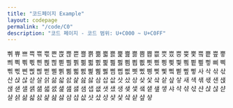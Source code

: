 ```yaml
---
title: "코드페이지 Example"
layout: codepage
permalink: "/code/C0"
description: "코드 페이지 - 코드 범위: U+C000 ~ U+C0FF"
---
```


<span class="code tofu"></span>
<span class="code tofu"></span>
<span class="code tofu"></span>
<span class="code tofu"></span>
<span class="code tofu"></span>
<span class="code tofu"></span>
<span class="code tofu"></span>
<span class="code tofu"></span>
<span class="code tofu"></span>
<span class="code tofu"></span>
<span class="code tofu"></span>
<span class="code tofu"></span>
<span class="code tofu"></span>
<span class="code tofu"></span>
<span class="code tofu"></span>
<span class="code tofu"></span>
<span class="code tofu"></span>
<span class="code tofu"></span>
<span class="code tofu"></span>
<span class="code tofu"></span>
<span class="code tofu"></span>
<span class="code tofu"></span>
<span class="code tofu"></span>
<span class="code tofu"></span>
<span class="code tofu"></span>
<span class="code tofu"></span>
<span class="code tofu"></span>
<span class="code tofu"></span>
<span class="code tofu"></span>
<span class="code tofu"></span>
<span class="code tofu"></span>
<span class="code tofu"></span>
<span class="character">쀠</span>
<span class="code tofu"></span>
<span class="code tofu"></span>
<span class="code tofu"></span>
<span class="code tofu"></span>
<span class="code tofu"></span>
<span class="code tofu"></span>
<span class="code tofu"></span>
<span class="code tofu"></span>
<span class="code tofu"></span>
<span class="code tofu"></span>
<span class="code tofu"></span>
<span class="code tofu"></span>
<span class="code tofu"></span>
<span class="code tofu"></span>
<span class="code tofu"></span>
<span class="code tofu"></span>
<span class="code tofu"></span>
<span class="code tofu"></span>
<span class="code tofu"></span>
<span class="code tofu"></span>
<span class="code tofu"></span>
<span class="code tofu"></span>
<span class="code tofu"></span>
<span class="code tofu"></span>
<span class="code tofu"></span>
<span class="code tofu"></span>
<span class="code tofu"></span>
<span class="character">쀼</span>
<span class="code tofu"></span>
<span class="code tofu"></span>
<span class="code tofu"></span>
<span class="code tofu"></span>
<span class="code tofu"></span>
<span class="code tofu"></span>
<span class="code tofu"></span>
<span class="code tofu"></span>
<span class="code tofu"></span>
<span class="code tofu"></span>
<span class="code tofu"></span>
<span class="code tofu"></span>
<span class="code tofu"></span>
<span class="code tofu"></span>
<span class="code tofu"></span>
<span class="code tofu"></span>
<span class="code tofu"></span>
<span class="code tofu"></span>
<span class="code tofu"></span>
<span class="code tofu"></span>
<span class="code tofu"></span>
<span class="code tofu"></span>
<span class="code tofu"></span>
<span class="code tofu"></span>
<span class="code tofu"></span>
<span class="code tofu"></span>
<span class="code tofu"></span>
<span class="character">쁘</span>
<span class="character">쁙</span>
<span class="character">쁚</span>
<span class="character">쁛</span>
<span class="character">쁜</span>
<span class="character">쁝</span>
<span class="character">쁞</span>
<span class="character">쁟</span>
<span class="character">쁠</span>
<span class="character">쁡</span>
<span class="character">쁢</span>
<span class="character">쁣</span>
<span class="character">쁤</span>
<span class="character">쁥</span>
<span class="character">쁦</span>
<span class="character">쁧</span>
<span class="character">쁨</span>
<span class="character">쁩</span>
<span class="character">쁪</span>
<span class="character">쁫</span>
<span class="character">쁬</span>
<span class="character">쁭</span>
<span class="character">쁮</span>
<span class="character">쁯</span>
<span class="character">쁰</span>
<span class="character">쁱</span>
<span class="character">쁲</span>
<span class="character">쁳</span>
<span class="character">쁴</span>
<span class="character">쁵</span>
<span class="character">쁶</span>
<span class="character">쁷</span>
<span class="character">쁸</span>
<span class="character">쁹</span>
<span class="character">쁺</span>
<span class="character">쁻</span>
<span class="character">쁼</span>
<span class="character">쁽</span>
<span class="character">쁾</span>
<span class="character">쁿</span>
<span class="character">삀</span>
<span class="character">삁</span>
<span class="character">삂</span>
<span class="character">삃</span>
<span class="character">삄</span>
<span class="character">삅</span>
<span class="character">삆</span>
<span class="character">삇</span>
<span class="character">삈</span>
<span class="character">삉</span>
<span class="character">삊</span>
<span class="character">삋</span>
<span class="character">삌</span>
<span class="character">삍</span>
<span class="character">삎</span>
<span class="character">삏</span>
<span class="character">삐</span>
<span class="character">삑</span>
<span class="character">삒</span>
<span class="character">삓</span>
<span class="character">삔</span>
<span class="character">삕</span>
<span class="character">삖</span>
<span class="character">삗</span>
<span class="character">삘</span>
<span class="character">삙</span>
<span class="character">삚</span>
<span class="character">삛</span>
<span class="character">삜</span>
<span class="character">삝</span>
<span class="character">삞</span>
<span class="character">삟</span>
<span class="character">삠</span>
<span class="character">삡</span>
<span class="character">삢</span>
<span class="character">삣</span>
<span class="character">삤</span>
<span class="character">삥</span>
<span class="character">삦</span>
<span class="character">삧</span>
<span class="character">삨</span>
<span class="character">삩</span>
<span class="character">삪</span>
<span class="character">삫</span>
<span class="character">사</span>
<span class="character">삭</span>
<span class="character">삮</span>
<span class="character">삯</span>
<span class="character">산</span>
<span class="character">삱</span>
<span class="character">삲</span>
<span class="character">삳</span>
<span class="character">살</span>
<span class="character">삵</span>
<span class="character">삶</span>
<span class="character">삷</span>
<span class="character">삸</span>
<span class="character">삹</span>
<span class="character">삺</span>
<span class="character">삻</span>
<span class="character">삼</span>
<span class="character">삽</span>
<span class="character">삾</span>
<span class="character">삿</span>
<span class="character">샀</span>
<span class="character">상</span>
<span class="character">샂</span>
<span class="character">샃</span>
<span class="character">샄</span>
<span class="character">샅</span>
<span class="character">샆</span>
<span class="character">샇</span>
<span class="character">새</span>
<span class="character">색</span>
<span class="character">샊</span>
<span class="character">샋</span>
<span class="character">샌</span>
<span class="character">샍</span>
<span class="character">샎</span>
<span class="character">샏</span>
<span class="character">샐</span>
<span class="character">샑</span>
<span class="character">샒</span>
<span class="character">샓</span>
<span class="character">샔</span>
<span class="character">샕</span>
<span class="character">샖</span>
<span class="character">샗</span>
<span class="character">샘</span>
<span class="character">샙</span>
<span class="character">샚</span>
<span class="character">샛</span>
<span class="character">샜</span>
<span class="character">생</span>
<span class="character">샞</span>
<span class="character">샟</span>
<span class="character">샠</span>
<span class="character">샡</span>
<span class="character">샢</span>
<span class="character">샣</span>
<span class="character">샤</span>
<span class="character">샥</span>
<span class="character">샦</span>
<span class="character">샧</span>
<span class="character">샨</span>
<span class="character">샩</span>
<span class="character">샪</span>
<span class="character">샫</span>
<span class="character">샬</span>
<span class="character">샭</span>
<span class="character">샮</span>
<span class="character">샯</span>
<span class="character">샰</span>
<span class="character">샱</span>
<span class="character">샲</span>
<span class="character">샳</span>
<span class="character">샴</span>
<span class="character">샵</span>
<span class="character">샶</span>
<span class="character">샷</span>
<span class="character">샸</span>
<span class="character">샹</span>
<span class="character">샺</span>
<span class="character">샻</span>
<span class="character">샼</span>
<span class="character">샽</span>
<span class="character">샾</span>
<span class="character">샿</span>